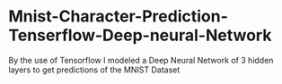 # Mnist-Character-Prediction-Tenserflow-Deep-neural-Network
By the use of Tensorflow I modeled a Deep Neural Network of 3 hidden layers to get predictions of the MNIST Dataset
